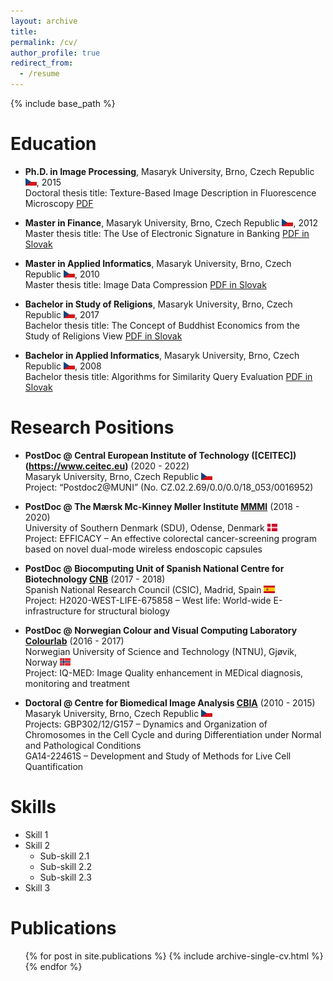 ```yaml
---
layout: archive
title:
permalink: /cv/
author_profile: true
redirect_from:
  - /resume
---
```


{% include base_path %}

Education
======
* <b>Ph.D. in Image Processing</b>, Masaryk University, Brno, Czech Republic <img src="../flags/cz.png" height="12">, 2015 <br />
  Doctoral thesis title: Texture-Based Image Description in Fluorescence Microscopy [PDF](https://is.muni.cz/th/dcxrf/thesis.pdf)
  
* <b>Master in Finance</b>, Masaryk University, Brno, Czech Republic <img src="../flags/cz.png" height="12">, 2012 <br />
  Master thesis title: The Use of Electronic Signature in Banking [PDF in Slovak](https://is.muni.cz/th/t7oiw/DP.pdf)
  
* <b>Master in Applied Informatics</b>, Masaryk University, Brno, Czech Republic <img src="../flags/cz.png" height="12">, 2010 <br />
  Master thesis title: Image Data Compression [PDF in Slovak](https://is.muni.cz/th/ohoal/dp.pdf)
  
* <b>Bachelor in Study of Religions</b>, Masaryk University, Brno, Czech Republic <img src="../flags/cz.png" height="12">, 2017 <br />
  Bachelor thesis title: The Concept of Buddhist Economics from the Study of Religions View [PDF in Slovak](https://is.muni.cz/th/ojtm5/Bc.pdf)
  
* <b>Bachelor in Applied Informatics</b>, Masaryk University, Brno, Czech Republic <img src="../flags/cz.png" height="12">, 2008 <br />
  Bachelor thesis title: Algorithms for Similarity Query Evaluation [PDF in Slovak](https://is.muni.cz/th/iln9y/Bc.pdf)

Research Positions
======
* <b>PostDoc @ Central European Institute of Technology ([CEITEC])(https://www.ceitec.eu)</b> (2020 - 2022) <br />
  Masaryk University, Brno, Czech Republic <img src="../flags/cz.png" height="12"> <br />
  Project: “Postdoc2@MUNI” (No. CZ.02.2.69/0.0/0.0/18_053/0016952)

* <b>PostDoc @ The Mærsk Mc-Kinney Møller Institute [MMMI](https://www.sdu.dk/en/mmmi)</b> (2018 - 2020) <br />
  University of Southern Denmark (SDU), Odense, Denmark <img src="../flags/dk.png" height="12"> <br />
  Project: EFFICACY – An effective colorectal cancer-screening program based on novel dual-mode wireless endoscopic capsules

* <b>PostDoc @ Biocomputing Unit of Spanish National Centre for Biotechnology [CNB](http://biocomputingunit.es)</b> (2017 - 2018) <br />
  Spanish National Research Council (CSIC), Madrid, Spain <img src="../flags/es.png" height="12"> <br />
  Project: H2020-WEST-LIFE-675858 – West life: World-wide E-infrastructure for structural biology
  
* <b>PostDoc @ Norwegian Colour and Visual Computing Laboratory [Colourlab](http://colorlab.no)</b> (2016 - 2017) <br />
  Norwegian University of Science and Technology (NTNU), Gjøvik, Norway <img src="../flags/no.png" height="12"> <br />
  Project: IQ-MED: Image Quality enhancement in MEDical diagnosis, monitoring and treatment

* <b>Doctoral @ Centre for Biomedical Image Analysis [CBIA](https://cbia.fi.muni.cz/)</b> (2010 - 2015) <br />
  Masaryk University, Brno, Czech Republic <img src="../flags/cz.png" height="12"> <br />
  Projects: GBP302/12/G157 – Dynamics and Organization of Chromosomes in the Cell Cycle and during Differentiation under Normal and Pathological Conditions <br />GA14-22461S – Development and Study of Methods for Live Cell Quantification
  
Skills
======
* Skill 1
* Skill 2
  * Sub-skill 2.1
  * Sub-skill 2.2
  * Sub-skill 2.3
* Skill 3

Publications
======
  <ul>{% for post in site.publications %}
    {% include archive-single-cv.html %}
  {% endfor %}</ul>

